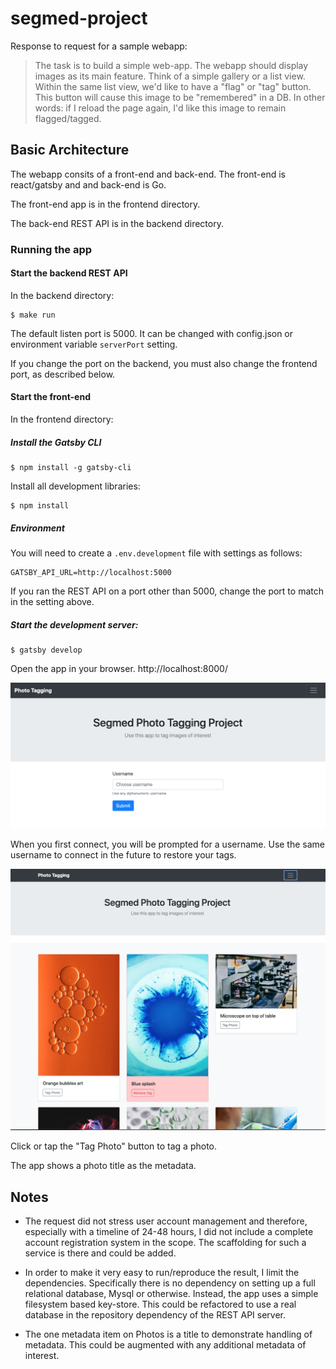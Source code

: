 # segmed-project

Response to request for a sample webapp:

> The task is to build a simple web-app. The webapp should display images as its main feature. Think of a simple gallery or a list view. Within the same list view, we'd like to have a "flag" or "tag" button. This button will cause this image to be "remembered" in a DB. In other words: if I reload the page again, I'd like this image to remain flagged/tagged.

## Basic Architecture

The webapp consits of a front-end and back-end. The front-end is react/gatsby and and back-end is Go.

The front-end app is in the frontend directory.

The back-end REST API is in the backend directory.

### Running the app

#### Start the backend REST API

In the backend directory:

```
$ make run
```

The default listen port is 5000. It can be changed with config.json or environment variable `serverPort` setting.

If you change the port on the backend, you must also change the frontend port, as described below.

#### Start the front-end

In the frontend directory:

##### Install the Gatsby CLI

```
$ npm install -g gatsby-cli
```

Install all development libraries:
```
$ npm install
```

##### Environment

You will need to create a `.env.development` file with settings
as follows:

```
GATSBY_API_URL=http://localhost:5000
```

If you ran the REST API on a port other than 5000, change the port to match in
the setting above.

##### Start the development server:

```
$ gatsby develop
```

Open the app in your browser. http://localhost:8000/

![Screenshot](screenshots/login.png)

When you first connect, you will be prompted for a username. Use the same username to connect in the future to restore your tags.

![Screenshot](screenshots/screen1.png)

Click or tap the "Tag Photo" button to tag a photo.

The app shows a photo title as the metadata.

## Notes

* The request did not stress user account management and therefore, especially with a timeline 
  of 24-48 hours, I did not include a complete account registration system in the scope. The 
  scaffolding for such a service is there and could be added.
  
* In order to make it very easy to run/reproduce the result, I limit the dependencies.
Specifically there is no dependency on setting up a full relational database, Mysql or otherwise.
  Instead, the app uses a simple filesystem based key-store. This could be refactored to use a
  real database in the repository dependency of the REST API server.
  
* The one metadata item on Photos is a title to demonstrate handling of metadata. This could be
  augmented with any additional metadata of interest.
  

  

  
